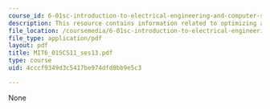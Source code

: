 ```yaml
---
course_id: 6-01sc-introduction-to-electrical-engineering-and-computer-science-i-spring-2011
description: This resource contains information related to optimizing a search.
file_location: /coursemedia/6-01sc-introduction-to-electrical-engineering-and-computer-science-i-spring-2011/4cccf9349d3c5417be974dfd8bb9e5c3_MIT6_01SCS11_ses13.pdf
file_type: application/pdf
layout: pdf
title: MIT6_01SCS11_ses13.pdf
type: course
uid: 4cccf9349d3c5417be974dfd8bb9e5c3

---
```

None